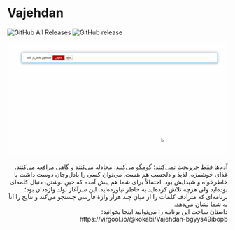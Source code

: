 # Vajehdan

![GitHub All Releases](https://img.shields.io/github/downloads/kokabi1365/Vajehdan/total.svg)
![GitHub release](https://img.shields.io/github/release/kokabi1365/Vajehdan.svg)

![](Usage.gif)

<div dir="rtl">
آدم‌ها فقط جروبحث نمی‌کنند؛ گومگو می‌کنند، مجادله می‌کنند و گاهی مرافعه می‌کنند. غذای خوشمزه، لذیذ و دلچسب هم هست. می‌توان کسی را بادل‌وجان دوست داشت یا خاطرخواه و شیدایش بود. احتمالاً برای شما هم پیش آمده که حینِ نوشتن، دنبال کلمه‌ای بوده‌اید ولی هرچه تلاش کرده‌اید به خاطر نیاورده‌اید. این سرآغاز تولد واژه‌دان بود؛ برنامه‌ای که مترادف کلمات را از میان چند هزار واژۀ فارسی جستجو می‌کند و نتایج را آناً به شما نشان می‌دهد.
<br>
داستان ساخت این برنامه را می‌توانید اینجا بخوانید:
<br>
https://virgool.io/@kokabi/Vajehdan-bgyys49ibopb

</div>
